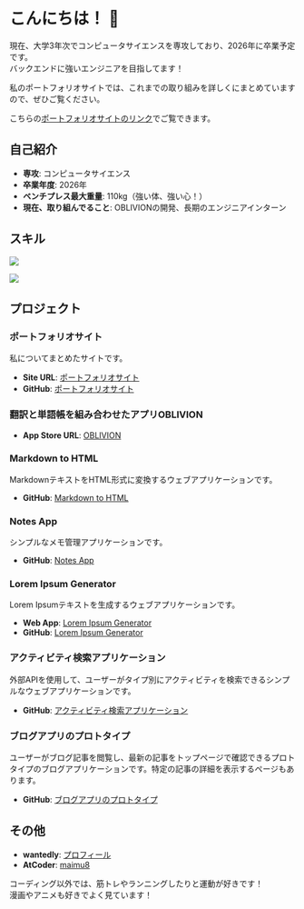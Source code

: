# こんにちは！ 👋

現在、大学3年次でコンピュータサイエンスを専攻しており、2026年に卒業予定です。  
バックエンドに強いエンジニアを目指してます！

私のポートフォリオサイトでは、これまでの取り組みを詳しくにまとめていますので、ぜひご覧ください。

こちらの[ポートフォリオサイトのリンク](https://e225711.github.io/portfolio-site/)でご覧できます。

## 自己紹介

- **専攻**: コンピュータサイエンス
- **卒業年度**: 2026年
- **ベンチプレス最大重量**: 110kg（強い体、強い心！）
- **現在、取り組んでること**: OBLIVIONの開発、長期のエンジニアインターン

## スキル

  ![](https://skillicons.dev/icons?i=html,css,javascript,php,rails,python)

  ![](https://github-readme-stats.vercel.app/api/top-langs?username=e225711&show_icons=true&locale=en&layout=compact)

## プロジェクト

### ポートフォリオサイト
私についてまとめたサイトです。
- **Site URL**: [ポートフォリオサイト](https://e225711.github.io/portfolio-site/)
- **GitHub**: [ポートフォリオサイト](https://github.com/e225711/portfolio-site)

### 翻訳と単語帳を組み合わせたアプリOBLIVION
- **App Store URL**: [OBLIVION](https://apps.apple.com/jp/app/%E7%BF%BB%E8%A8%B3%E3%81%A8%E5%8D%98%E8%AA%9E%E5%B8%B3%E3%82%92%E7%B5%84%E3%81%BF%E5%90%88%E3%82%8F%E3%81%9B%E3%81%9F%E3%82%A2%E3%83%97%E3%83%AA-oblivion/id6657987747?platform=iphone)

### Markdown to HTML
MarkdownテキストをHTML形式に変換するウェブアプリケーションです。  
- **GitHub**: [Markdown to HTML](https://github.com/e225711/project-markdown-to-html)

### Notes App
シンプルなメモ管理アプリケーションです。  
- **GitHub**: [Notes App](https://github.com/e225711/notes_app)

### Lorem Ipsum Generator
Lorem Ipsumテキストを生成するウェブアプリケーションです。  
- **Web App**: [Lorem Ipsum Generator](https://userlorem.kohagura8888.com/)
- **GitHub**: [Lorem Ipsum Generator](https://github.com/e225711/user-lorem-ipsums)

### アクティビティ検索アプリケーション
外部APIを使用して、ユーザーがタイプ別にアクティビティを検索できるシンプルなウェブアプリケーションです。  
- **GitHub**: [アクティビティ検索アプリケーション](https://github.com/e225711/activity_suggester_app)

### ブログアプリのプロトタイプ
ユーザーがブログ記事を閲覧し、最新の記事をトップページで確認できるプロトタイプのブログアプリケーションです。特定の記事の詳細を表示するページもあります。  
- **GitHub**: [ブログアプリのプロトタイプ](https://github.com/e225711/blog_prototype_app)

## その他

- **wantedly**: [プロフィール](https://www.wantedly.com/id/maimu_kohagura)
- **AtCoder**: [maimu8](https://atcoder.jp/users/maimu8)

コーディング以外では、筋トレやランニングしたりと運動が好きです！  
漫画やアニメも好きでよく見ています！
